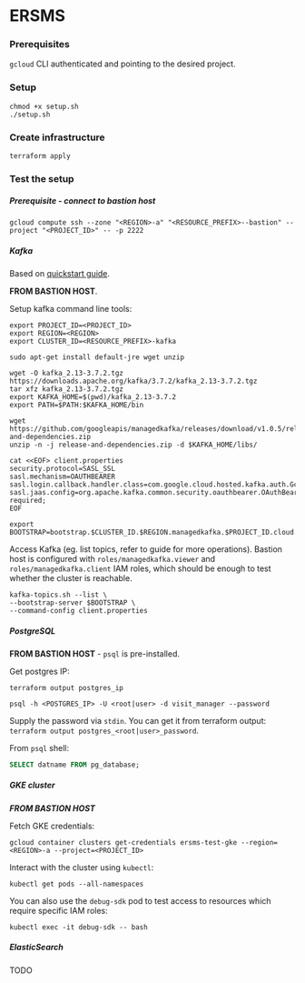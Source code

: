 # ERSMS

### Prerequisites

`gcloud` CLI authenticated and pointing to the desired project.

### Setup

```shell
chmod +x setup.sh
./setup.sh
```

### Create infrastructure

```shell
terraform apply
```

### Test the setup

##### Prerequisite - connect to bastion host

```shell
gcloud compute ssh --zone "<REGION>-a" "<RESOURCE_PREFIX>--bastion" --project "<PROJECT_ID>" -- -p 2222
```

##### Kafka

Based on [quickstart guide](https://cloud.google.com/managed-service-for-apache-kafka/docs/quickstart).

**FROM BASTION HOST**.

Setup kafka command line tools:

```shell
export PROJECT_ID=<PROJECT_ID>
export REGION=<REGION>
export CLUSTER_ID=<RESOURCE_PREFIX>-kafka

sudo apt-get install default-jre wget unzip

wget -O kafka_2.13-3.7.2.tgz  https://downloads.apache.org/kafka/3.7.2/kafka_2.13-3.7.2.tgz
tar xfz kafka_2.13-3.7.2.tgz
export KAFKA_HOME=$(pwd)/kafka_2.13-3.7.2
export PATH=$PATH:$KAFKA_HOME/bin

wget https://github.com/googleapis/managedkafka/releases/download/v1.0.5/release-and-dependencies.zip
unzip -n -j release-and-dependencies.zip -d $KAFKA_HOME/libs/

cat <<EOF> client.properties
security.protocol=SASL_SSL
sasl.mechanism=OAUTHBEARER
sasl.login.callback.handler.class=com.google.cloud.hosted.kafka.auth.GcpLoginCallbackHandler
sasl.jaas.config=org.apache.kafka.common.security.oauthbearer.OAuthBearerLoginModule required;
EOF

export BOOTSTRAP=bootstrap.$CLUSTER_ID.$REGION.managedkafka.$PROJECT_ID.cloud.goog:9092
```

Access Kafka (eg. list topics, refer to guide for more operations). Bastion host is configured with `roles/managedkafka.viewer` and `roles/managedkafka.client` IAM roles, which should be enough to test whether the cluster is reachable.

```shell
kafka-topics.sh --list \
--bootstrap-server $BOOTSTRAP \
--command-config client.properties
```

##### PostgreSQL

**FROM BASTION HOST** - `psql` is pre-installed.

Get postgres IP:

```shell
terraform output postgres_ip
```

```shell
psql -h <POSTGRES_IP> -U <root|user> -d visit_manager --password
```

Supply the password via `stdin`. You can get it from terraform output: `terraform output postgres_<root|user>_password`. 

From `psql` shell:

```sql
SELECT datname FROM pg_database;
```

##### GKE cluster

***FROM BASTION HOST***

Fetch GKE credentials:

```shell
gcloud container clusters get-credentials ersms-test-gke --region=<REGION>-a --project=<PROJECT_ID>
```

Interact with the cluster using `kubectl`:

```shell
kubectl get pods --all-namespaces
```

You can also use the `debug-sdk` pod to test access to resources which require specific IAM roles:

```shell
kubectl exec -it debug-sdk -- bash
```

##### ElasticSearch

TODO
